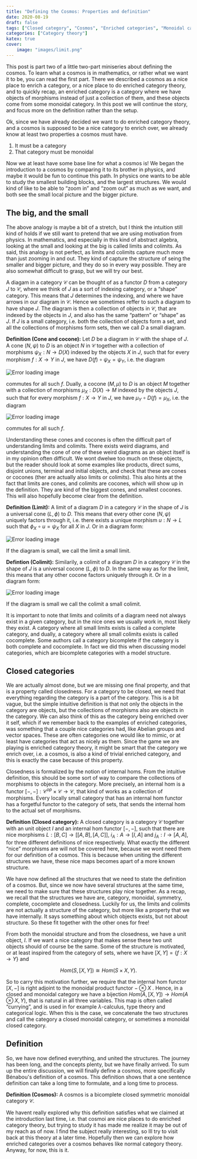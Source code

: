 ```yaml
---
title: "Defining the Cosmos: Properties and definition"
date: 2020-08-19
draft: false
tags: ["Closed category", "Cosmos", "Enriched categories", "Monoidal categories"]
categories: ["Category theory"]
katex: true
cover:
    image: "images/limit.png"
---
```


This post is part two of a little two-part miniseries about defining the cosmos. To learn what a cosmos is in mathematics, or rather what we want it to be, you can read the first part. There we described a cosmos as a nice place to enrich a category, or a nice place to do enriched category theory, and to quickly recap, an enriched category is a category where we have objects of morphisms instead of just a collection of them, and these objects come from some monoidal category. In this post we will continue the story, and focus more on the definition rather than the setup.

Ok, since we have already decided we want to do enriched category theory, and a cosmos is supposed to be a nice category to enrich over, we already know at least two properties a cosmos must have.

1. It must be a category
2. That category must be monoidal

Now we at least have some base line for what a cosmos is! We began the introduction to a cosmos by comparing it to its brother in physics, and maybe it would be fun to continue this path. In physics one wants to be able to study the smallest building blocks, and the largest structures. We would kind of like to be able to “zoom in” and “zoom out” as much as we want, and both see the small local picture and the bigger picture.

## The big, and the small

The above analogy is maybe a bit of a stretch, but I think the intuition still kind of holds if we still want to pretend that we are using motivation from physics. In mathematics, and especially in this kind of abstract algebra, looking at the small and looking at the big is called limits and colimits. As said, this analogy is not perfect, as limits and colimits capture much more than just zooming in and out. They kind of capture the structure of seing the smaller and bigger picture, and they do so in every way possible. They are also somewhat difficult to grasp, but we will try our best.

A diagam in a category $\mathcal{C}$ can be thought of as a functor $D$ from a category $J$ to $\mathcal{C}$, where we think of $J$ as a sort of indexing category, or a “shape” category. This means that $J$ determines the indexing, and where we have arrows in our diagram in $\mathcal{C}$. Hence we sometimes reffer to such a diagram to have shape $J$. The diagram is then a collection of objects in $\mathcal{C}$, that are indexed by the objects in $J$, and also has the same “pattern” or “shape” as $J$. If $J$ is a small category, i.e. both the collection of objects form a set, and all the collections of morphisms form sets, then we call $D$ a small diagram.

**Definition (Cone and cocone):** Let $D$ be a diagram in $\mathcal{C}$ with the shape of $J$. A cone $(N, \psi)$ to $D$ is an object $N$ in $\mathcal{C}$ together with a collection of morphisms $\psi_X : N\longrightarrow D(X)$ indexed by the objects $X$ in $J$, such that for every morphism $f:X\longrightarrow Y$ in $J$, we have $D(f) \circ \psi_X = \psi_Y$, i.e. the diagram

![Error loading image](images/cone.png)

commutes for all such $f$. Dually, a cocone $(M, \mu)$ to $D$ is an object $M$ together with a collection of morphisms $\mu_X : D(X)\longrightarrow M$ indexed by the objects $J$, such that for every morphism $f:X\longrightarrow Y$ in $J$, we have $\mu_Y \circ D(f) = \mu_X$, i.e. the diagram

![Error loading image](images/cocone.png)

commutes for all such $f$.

Understanding these cones and cocones is often the difficult part of understanding limits and colimits. There exists weird diagrams, and understanding the cone of one of these weird diagrams as an object itself is in my opinion often difficult. We wont dwelwe too much on these objects, but the reader should look at some examples like products, direct sums, disjoint unions, terminal and initial objects, and check that these are cones or cocones (ther are actually also limits or colimits). This also hints at the fact that limits are cones, and colimits are cocones, which will show up in the definition. They are kind of the biggest cones, and smallest cocones. This will also hopefully become clear from the definition.

**Definition (Limit):** A limit of a diagram $D$ in a category $\mathcal{C}$ in the shape of $J$ is a universal cone $(L, \phi)$ to $D$. This means that every other cone $(N, \psi)$ uniquely factors through it, i.e. there exists a unique morphism $u: N\longrightarrow L$ such that $\phi_X \circ u = \psi_X$ for all $X$ in $J$. Or in a diagram form:

![Error loading image](images/limit.png)

If the diagram is small, we call the limit a small limit.

**Defintion (Colimit):** Similarily, a colimit of a diagram $D$ in a category $\mathcal{C}$ in the shape of $J$ is a universal cocone $(L, \phi)$ to $D$. In the same way as for the limit, this means that any other cocone factors uniquely through it. Or in a diagram form:

![Error loading image](images/colimit.png)

If the diagram is small we call the colimit a small colimit.

It is important to note that limits and colimits of a diagram need not always exist in a given category, but in the nice ones we usually work in, most likely they exist. A category where all small limits exists is called a complete category, and dually, a category where all small colimits exists is called cocomplete. Some authors call a category bicomplete if the category is both complete and cocomplete. In fact we did this when discussing model categories, which are bicomplete categories with a model structure.

## Closed categories

We are actually almost done, but we are missing one final property, and that is a property called closedness. For a category to be closed, we need that everything regarding the category is a part of the category. This is a bit vague, but the simple intuitive definition is that not only the objects in the category are objects, but the collections of morphisms also are objects in the category. We can also think of this as the category being enriched over it self, which if we remember back to the examples of enriched categories, was something that a couple nice categories had, like Abelian groups and vector spaces. These are often categories one would like to mimic, or at least have categories that act as nicely as them. Since the game we are playing is enriched category theory, it might be smart that the category we enrich over, i.e. a cosmos, is also a kind of trivial enriched category, and this is exactly the case because of this property.

Closedness is formalized by the notion of internal homs. From the intuitive definition, this should be some sort of way to compare the collections of morphisms to objects in the category. More precisely, an internal hom is a functor $[-,-]: \mathcal{C}^{op} \times \mathcal{C} \longrightarrow \mathcal{C}$, that kind of works as a collection of morphisms. Every locally small category that has an internal hom functor has a forgetful functor to the category of sets, that sends the internal hom to the actual set of morphisms.

**Definition (Closed category):** A closed category is a category $\mathcal{C}$ together with an unit object $I$ and an internal hom functor $[-,-]$, such that there are nice morphisms $L: [B, C]\rightarrow [[A, B], [A, C]]$, $i_A: A\rightarrow [I, A]$ and $j_A: I\rightarrow [A, A]$, for three different definitions of nice respectively. What exactly the different “nice” morphisms are will not be covered here, because we wont need them for our definition of a cosmos. This is because when uniting the different structures we have, these nice maps becomes apart of a more known structure.

We have now defined all the structures that we need to state the definition of a cosmos. But, since we now have several structures at the same time, we need to make sure that these structures play nice together. As a recap, we recall that the structures we have are, category, monoidal, symmetry, complete, cocomplete and closedness. Luckily for us, the limits and colimits are not actually a structure of the category, but more like a property that we have internally. It says something about which objects exists, but not about structure. So these fit together with the other ones for free!

From both the monoidal structure and from the closedness, we have a unit object, $I$. If we want a nice category that makes sense these two unit objects should of course be the same. Some of the structure is motivated, or at least inspired from the category of sets, where we have $[X,Y]=\{ f:X\rightarrow Y\}$ and 

$$Hom(S, [X, Y])\cong Hom(S\times X, Y).$$ 

So to carry this motivation further, we require that the internal hom functor $[X,-]$ is right adjoint to the monoidal product functor $-\otimes X$ . Hence, in a closed and monoidal category we have a bijection $Hom(A, [X, Y])\rightarrow Hom(A\otimes X, Y)$, that is natural in all three variables. This map is often called “currying”, and is used in for example $\lambda$-calculus, type theory and categorical logic. When this is the case, we concatenate the two structures and call the category a closed monoidal category, or sometimes a monoidal closed category.

## Definition

So, we have now defined everything, and united the structures. The journey has been long, and the concepts plenty, but we have finally arrived. To sum up the entire discussion, we will finally define a cosmos, more specifically Bénabou's definition of a cosmos. This definition shows that a one sentence definition can take a long time to formulate, and a long time to process.

**Definition (Cosmos):** A cosmos is a bicomplete closed symmetric monoidal category $\mathcal{C}$.

We havent really explored why this definition satisfies what we claimed at the introduction last time, i.e. that cosmoi are nice places to do enriched category theory, but trying to study it has made me realize it may be out of my reach as of now. I find the subject really interesting, so Ill try to visit back at this theory at a later time. Hopefully then we can explore how enriched categories over a cosmos behaves like normal category theory. Anyway, for now, this is it.
